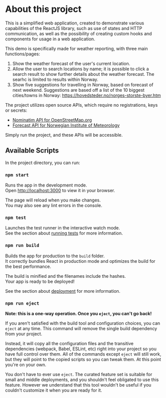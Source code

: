# About this project

This is a simplified web application, created to demonstrate various capabilities of the ReactJS library, such as use of
states and HTTP communication, as well as the possibility of creating custom hooks and components for usage in a web 
application.

This demo is specifically made for weather reporting, with three main functions/pages:

1.  Show the weather forecast of the user's current location.
2.  Allow the user to search locations by name; it is possible to click a search result to show further details about the weather forecast. The searhc is limited to results within Norway.
3.  Show five suggestions for travelling in Norway, based on forecast of next weekend. Suggestions are based off a list of the 10 biggest cities/towns in Norway: https://hovedsteder.no/norges-storste-byer.htm

The project utilizes open source APIs, which require no registrations, keys or secrets:
- [Nominatim API for OpenStreetMap.org](https://nominatim.org/release-docs/develop/api/Overview/)
- [Forecast API for Norwegian Institute of Meteorology](https://api.met.no/weatherapi/locationforecast/2.0)

Simply run the project, and these APIs will be accessible.

## Available Scripts

In the project directory, you can run:

### `npm start`

Runs the app in the development mode.\
Open [http://localhost:3000](http://localhost:3000) to view it in your browser.

The page will reload when you make changes.\
You may also see any lint errors in the console.

### `npm test`

Launches the test runner in the interactive watch mode.\
See the section about [running tests](https://facebook.github.io/create-react-app/docs/running-tests) for more information.

### `npm run build`

Builds the app for production to the `build` folder.\
It correctly bundles React in production mode and optimizes the build for the best performance.

The build is minified and the filenames include the hashes.\
Your app is ready to be deployed!

See the section about [deployment](https://facebook.github.io/create-react-app/docs/deployment) for more information.

### `npm run eject`

**Note: this is a one-way operation. Once you `eject`, you can't go back!**

If you aren't satisfied with the build tool and configuration choices, you can `eject` at any time. This command will remove the single build dependency from your project.

Instead, it will copy all the configuration files and the transitive dependencies (webpack, Babel, ESLint, etc) right into your project so you have full control over them. All of the commands except `eject` will still work, but they will point to the copied scripts so you can tweak them. At this point you're on your own.

You don't have to ever use `eject`. The curated feature set is suitable for small and middle deployments, and you shouldn't feel obligated to use this feature. However we understand that this tool wouldn't be useful if you couldn't customize it when you are ready for it.

